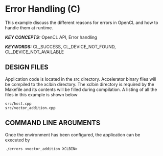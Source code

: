Error Handling (C)
======================

This example discuss the different reasons for errors in OpenCL and how to handle them at runtime.

***KEY CONCEPTS:*** OpenCL API, Error handling

***KEYWORDS:*** CL_SUCCESS, CL_DEVICE_NOT_FOUND, CL_DEVICE_NOT_AVAILABLE

##  DESIGN FILES
Application code is located in the src directory. Accelerator binary files will be compiled to the xclbin directory. The xclbin directory is required by the Makefile and its contents will be filled during compilation. A listing of all the files in this example is shown below

```
src/host.cpp
src/vector_addition.cpp
```

##  COMMAND LINE ARGUMENTS
Once the environment has been configured, the application can be executed by
```
./errors <vector_addition XCLBIN>
```

